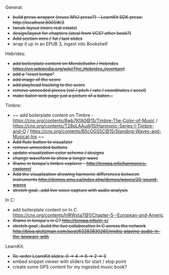 General:
* ~~build preso wrapper (reuse MVJ preso?) - LearnKit SDK preso: http://localhost:8001/#/3~~
* ~~tweak layout (more real estate)~~
* ~~design/layout for chapters (steal from VCS? other book?)~~
* ~~Add section intro / 1st / last slides~~
* wrap it up in an EPUB 3, ingest into Bookshelf

Hebrides:
* ~~add boilerplate content on Mendellsohn / Hebrides
https://en.wikipedia.org/wiki/The_Hebrides_(overture)~~
* ~~add a "reset tempo"~~
* ~~add image of the score~~
* ~~add playhead tracking to the score~~
* ~~remove unneeded pieces (vol / pitch / rate / coordinates / accel)~~
* ~~make baton web page just a picture of a baton...~~

Timbre:
* ~~ add boilerplate content on Timbre - https://cnx.org/contents/8wb7KfA0@15/Timbre-The-Color-of-Music / https://cnx.org/contents/T28pLAAu@10/Harmonic-Series-I-Timbre-and-O / https://cnx.org/contents/B5cOGS5C@15/Standing-Waves-and-Musical-Ins ~~
* ~~Add flute button to visualizer~~
* ~~remove unneeded buttons~~
* ~~update visualization color scheme / designs~~
* ~~change waveform to show a longer wave~~
* ~~iframe in teropa's timbre explorer - http://teropa.info/harmonics-explorer/~~
* ~~Add the visualization showing harmonic differences between instruments http://demos.smu.ca/index.php/demos/waves/20-sound-waves~~
* ~~stretch goal...add live voice capture with audio analysis~~

In C:
* add boilerplate content on In C
https://cnx.org/contents/hIRWxta7@1/Chapter-5--European-and-Americ
* ~~iframe in teropa's in C? http://teropa.info/in-c/~~
* ~~stretch goal...build the live collaborative In C across the network http://blog.gleitzman.com/post/63283830260/midijs-playing-audio-in-the-browser-with~~

LearnKit:
* ~~Re-order LearnKit slides: 0 -> 4 -> 6 -> 2 -> 3~~
* embed snippet viewer with sliders for start / stop point
* create some GPS content for my ingested music book?
